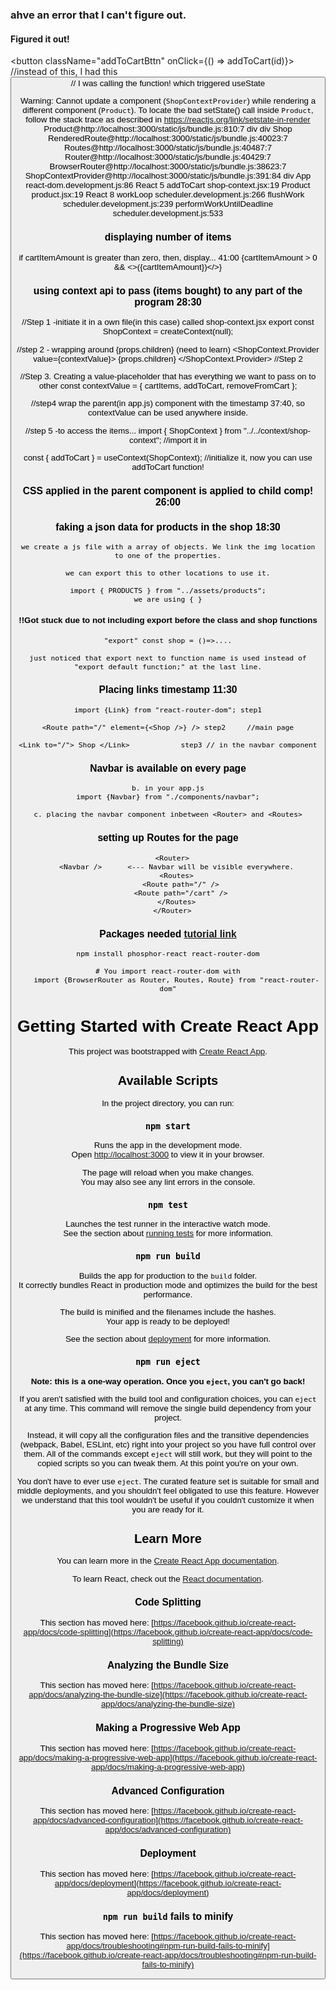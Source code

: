 ### ahve an error that I can't figure out.

#### Figured it out!

<button className="addToCartBttn" onClick={() => addToCart(id)}> //instead of this, I had this
<button className="addToCartBttn" onClick={addToCart(id)}> // I was calling the function! which triggered useState

Warning: Cannot update a component (`ShopContextProvider`) while rendering a different component (`Product`). To locate the bad setState() call inside `Product`, follow the stack trace as described in https://reactjs.org/link/setstate-in-render
Product@http://localhost:3000/static/js/bundle.js:810:7
div
div
Shop
RenderedRoute@http://localhost:3000/static/js/bundle.js:40023:7
Routes@http://localhost:3000/static/js/bundle.js:40487:7
Router@http://localhost:3000/static/js/bundle.js:40429:7
BrowserRouter@http://localhost:3000/static/js/bundle.js:38623:7
ShopContextProvider@http://localhost:3000/static/js/bundle.js:391:84
div
App react-dom.development.js:86
React 5
addToCart shop-context.jsx:19
Product product.jsx:19
React 8
workLoop scheduler.development.js:266
flushWork scheduler.development.js:239
performWorkUntilDeadline scheduler.development.js:533

### displaying number of items

if cartItemAmount is greater than zero, then, display... 41:00
{cartItemAmount > 0 && <>({cartItemAmount})</>}

### using context api to pass (items bought) to any part of the program 28:30

//Step 1 -initiate it in a own file(in this case) called shop-context.jsx
export const ShopContext = createContext(null);

//step 2 - wrapping around {props.children} (need to learn)
<ShopContext.Provider value={contextValue}>
{props.children}
</ShopContext.Provider> //Step 2

//Step 3. Creating a value-placeholder that has everything we want to pass on to other
const contextValue = { cartItems, addToCart, removeFromCart };

//step4 wrap the parent(in app.js) component with the <contextProvider> timestamp 37:40, so contextValue can be used anywhere inside.

//step 5 -to access the items...
import { ShopContext } from "../../context/shop-context"; //import it in

const { addToCart } = useContext(ShopContext); //initialize it, now you can use addToCart function!

### CSS applied in the parent component is applied to child comp! 26:00

### faking a json data for products in the shop 18:30

    we create a js file with a array of objects. We link the img location to one of the properties.

    we can export this to other locations to use it.

    import { PRODUCTS } from "../assets/products";
    we are using { }

#### !!Got stuck due to not including export before the class and shop functions

    "export" const shop = ()=>....

    just noticed that export next to function name is used instead of "export default function;" at the last line.

### Placing links timestamp 11:30

    import {Link} from "react-router-dom"; step1

    <Route path="/" element={<Shop />} /> step2     //main page

    <Link to="/"> Shop </Link>            step3 // in the navbar component

### Navbar is available on every page

    b. in your app.js
    import {Navbar} from "./components/navbar";

    c. placing the navbar component inbetween <Router> and <Routes>

### setting up Routes for the page

      <Router>
        <Navbar />      <--- Navbar will be visible everywhere.
        <Routes>
          <Route path="/" />
          <Route path="/cart" />
        </Routes>
      </Router>

### Packages needed [tutorial link](https://www.youtube.com/watch?v=tEMrD9t85v4&t=700s)

    npm install phosphor-react react-router-dom

    # You import react-router-dom with
        import {BrowserRouter as Router, Routes, Route} from "react-router-dom"

# Getting Started with Create React App

This project was bootstrapped with [Create React App](https://github.com/facebook/create-react-app).

## Available Scripts

In the project directory, you can run:

### `npm start`

Runs the app in the development mode.\
Open [http://localhost:3000](http://localhost:3000) to view it in your browser.

The page will reload when you make changes.\
You may also see any lint errors in the console.

### `npm test`

Launches the test runner in the interactive watch mode.\
See the section about [running tests](https://facebook.github.io/create-react-app/docs/running-tests) for more information.

### `npm run build`

Builds the app for production to the `build` folder.\
It correctly bundles React in production mode and optimizes the build for the best performance.

The build is minified and the filenames include the hashes.\
Your app is ready to be deployed!

See the section about [deployment](https://facebook.github.io/create-react-app/docs/deployment) for more information.

### `npm run eject`

**Note: this is a one-way operation. Once you `eject`, you can't go back!**

If you aren't satisfied with the build tool and configuration choices, you can `eject` at any time. This command will remove the single build dependency from your project.

Instead, it will copy all the configuration files and the transitive dependencies (webpack, Babel, ESLint, etc) right into your project so you have full control over them. All of the commands except `eject` will still work, but they will point to the copied scripts so you can tweak them. At this point you're on your own.

You don't have to ever use `eject`. The curated feature set is suitable for small and middle deployments, and you shouldn't feel obligated to use this feature. However we understand that this tool wouldn't be useful if you couldn't customize it when you are ready for it.

## Learn More

You can learn more in the [Create React App documentation](https://facebook.github.io/create-react-app/docs/getting-started).

To learn React, check out the [React documentation](https://reactjs.org/).

### Code Splitting

This section has moved here: [https://facebook.github.io/create-react-app/docs/code-splitting](https://facebook.github.io/create-react-app/docs/code-splitting)

### Analyzing the Bundle Size

This section has moved here: [https://facebook.github.io/create-react-app/docs/analyzing-the-bundle-size](https://facebook.github.io/create-react-app/docs/analyzing-the-bundle-size)

### Making a Progressive Web App

This section has moved here: [https://facebook.github.io/create-react-app/docs/making-a-progressive-web-app](https://facebook.github.io/create-react-app/docs/making-a-progressive-web-app)

### Advanced Configuration

This section has moved here: [https://facebook.github.io/create-react-app/docs/advanced-configuration](https://facebook.github.io/create-react-app/docs/advanced-configuration)

### Deployment

This section has moved here: [https://facebook.github.io/create-react-app/docs/deployment](https://facebook.github.io/create-react-app/docs/deployment)

### `npm run build` fails to minify

This section has moved here: [https://facebook.github.io/create-react-app/docs/troubleshooting#npm-run-build-fails-to-minify](https://facebook.github.io/create-react-app/docs/troubleshooting#npm-run-build-fails-to-minify)
